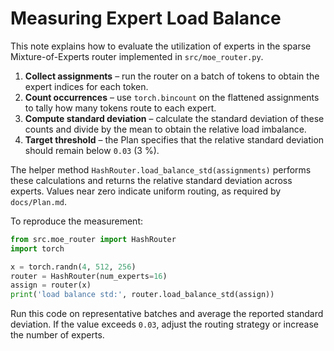 # Measuring Expert Load Balance

This note explains how to evaluate the utilization of experts in the sparse
Mixture-of-Experts router implemented in `src/moe_router.py`.

1. **Collect assignments** – run the router on a batch of tokens to obtain the expert indices for each token.
2. **Count occurrences** – use `torch.bincount` on the flattened assignments to
   tally how many tokens route to each expert.
3. **Compute standard deviation** – calculate the standard deviation of these
   counts and divide by the mean to obtain the relative load imbalance.
4. **Target threshold** – the Plan specifies that the relative standard deviation should remain below `0.03` (3 %).

The helper method `HashRouter.load_balance_std(assignments)` performs these calculations
and returns the relative standard deviation across experts. Values near zero indicate
uniform routing, as required by `docs/Plan.md`.

To reproduce the measurement:

```python
from src.moe_router import HashRouter
import torch

x = torch.randn(4, 512, 256)
router = HashRouter(num_experts=16)
assign = router(x)
print('load balance std:', router.load_balance_std(assign))
```

Run this code on representative batches and average the reported standard
deviation. If the value exceeds `0.03`, adjust the routing strategy or increase
the number of experts.
